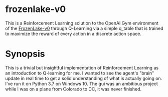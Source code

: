 # frozenlake-v0
This is a Reinforcement Learning solution to the OpenAI Gym environment of the [FrozenLake-v0](https://gym.openai.com/envs/FrozenLake-v0/) through Q-Learning via a simple q_table that is trained to maximize the reward of every action in a discrete action space.

# Synopsis
This is a trivial but insightful implementation of Reinforcement Learning as an introduction to Q-learning for me. I wanted to see the agent's "brain" update in real time to get a solid understanding of what is actually going on. I've run it on Python 3.7 on Windows 10. The gui was an ambitious project while I was on a plane from Colorado to DC, it was never finished.
